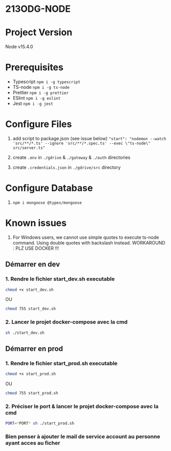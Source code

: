# 213ODG-NODE

# Project Version

Node v15.4.0

# Prerequisites

- Typescript `npm i -g typescript`
- TS-node `npm i -g ts-node`
- Prettier `npm i -g prettier`
- ESlint `npm i -g eslint`
- Jest `npm i -g jest`

# Configure Files

1. add script to package.json (see issue below) 
`"start": "nodemon --watch 'src/**/*.ts' --ignore 'src/**/*.spec.ts' --exec \"ts-node\" src/server.ts"`

2. create `.env` in `./gdrive` & `./gateway` & `./auth` directories

3. create `.credentials.json` in `./gdrive/src` directory
# Configure Database

1. `npm i mongoose @types/mongoose`

# Known issues

1. For Windows users, we cannot use simple quotes to execute ts-node command. Using double quotes with backslash instead. 
WORKAROUND : PLZ USE DOCKER !!!

## Démarrer en dev

### 1. Rendre le fichier start_dev.sh executable

```sh 
chmod +x start_dev.sh
```
OU
```sh 
chmod 755 start_dev.sh
``` 

### 2. Lancer le projet docker-compose avec la cmd

```sh
sh ./start_dev.sh
```
## Démarrer en prod

### 1. Rendre le fichier start_prod.sh executable

```sh 
chmod +x start_prod.sh
```
OU
```sh 
chmod 755 start_prod.sh
``` 

### 2. Préciser le port & lancer le projet docker-compose avec la cmd

```sh
PORT=*PORT* sh ./start_prod.sh
```

### Bien penser à ajouter le mail de service account au personne ayant acces au ficher